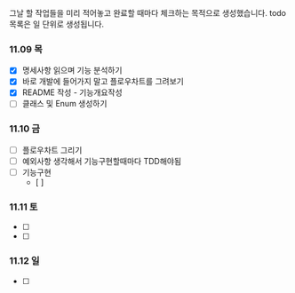 그날 할 작업들을 미리 적어놓고 완료할 때마다 체크하는 목적으로 생성했습니다. todo 목록은 일 단위로 생성됩니다.
### 11.09 목
- [x] 명세사항 읽으며 기능 분석하기
- [x] 바로 개발에 들어가지 말고 플로우차트를 그려보기
- [x] README 작성 - 기능개요작성
- [ ] 클래스 및 Enum 생성하기

### 11.10 금
- [ ] 플로우차트 그리기
- [ ] 예외사항 생각해서 기능구현할때마다 TDD해야됨
- [ ] 기능구현
	- [ ] 

### 11.11 토
- [ ] 
- [ ] 

### 11.12 일
- [ ] 